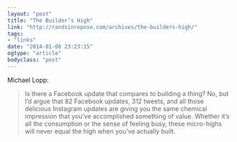 ```yaml
---
layout: "post"
title: "The Builder’s High"
link: "http://randsinrepose.com/archives/the-builders-high/"
tags: 
- "links"
date: "2014-01-08 23:23:15"
ogtype: "article"
bodyclass: "post"
---
```


Michael Lopp:

> Is there a Facebook update that compares to building a thing? No, but I’d argue that 82 Facebook updates, 312 tweets, and all those delicious Instagram updates are giving you the same chemical impression that you’ve accomplished something of value. Whether it’s all the consumption or the sense of feeling busy, these micro-highs will never equal the high when you’ve actually built.